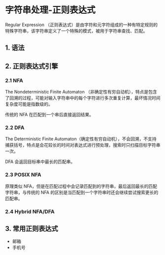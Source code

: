 # 字符串处理-正则表达式
Regular Expression （正则表达式）是由字符和元字符组成的一种有特定规则的特殊字符串，该字符串定义了一个特殊的模式，被用于字符串查找、匹配。

## 1. 语法

## 2. 正则表达式引擎
### 2.1 NFA
The Nondeterministic Finite Automaton （非确定性有穷自动机），特点是包含了回溯的过程，可能对输入字符串中的每个字符进行多次重复计算，最坏情况时间复杂度可能是指数级的。

传统的 NFA 在匹配到一个串后直接返回结果。

### 2.2 DFA
The Deterministic Finite Automaton（确定性有穷自动机），不会回溯，不支持捕获括号，特点是会花较长的时间对表达式进行预处理，搜索时只扫描目标字符串一次。

DFA 会返回目标串中最长的匹配串。

### 2.3 POSIX NFA
原理类似 NFA，但是在匹配过程中会记录匹配到的字符串，最后返回最长的匹配字符串，与传统的 NFA 的区别是当匹配到一个字符串时还会继续尝试搜索更长的匹配串。

### 2.4 Hybrid NFA/DFA
## 3. 常用正则表达式
* 邮箱
* 手机号
